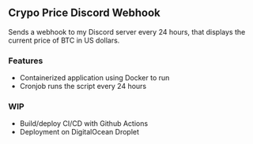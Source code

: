 ## Crypo Price Discord Webhook

Sends a webhook to my Discord server every 24 hours, that displays the current price of BTC in US dollars.

### Features

- Containerized application using Docker to run
- Cronjob runs the script every 24 hours

### WIP

- Build/deploy CI/CD with Github Actions
- Deployment on DigitalOcean Droplet
